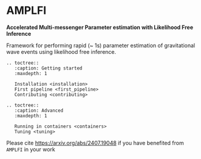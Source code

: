 AMPLFI
======
**Accelerated Multi-messenger Parameter estimation with Likelihood Free Inference**

Framework for performing rapid (~ 1s) parameter estimation of gravitational wave events using likelihood free inference.

```{eval-rst}
.. toctree::
   :caption: Getting started
   :maxdepth: 1

   Installation <installation>
   First pipeline <first_pipeline>
   Contributing <contributing>

.. toctree::
   :caption: Advanced
   :maxdepth: 1

   Running in containers <containers>
   Tuning <tuning>
```

Please cite https://arxiv.org/abs/2407.19048 if you have benefited from `AMPLFI` in your work
